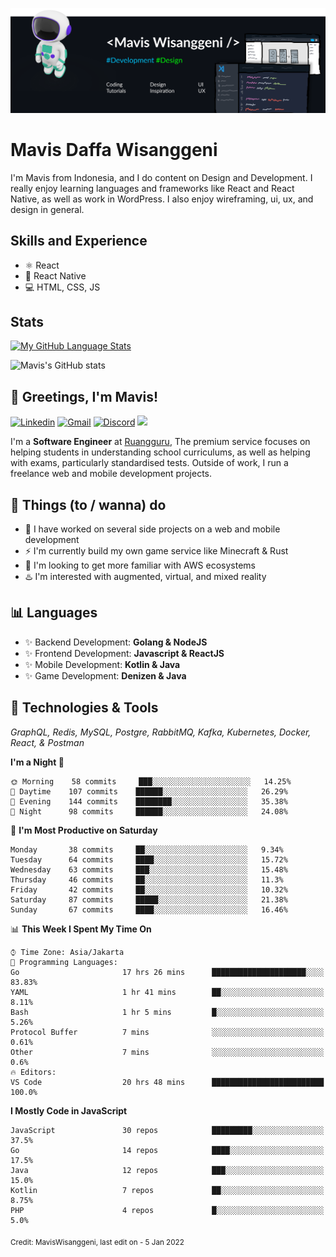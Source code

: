 ![Design and Development](https://github.com/maviswisanggeni/maviswisanggeni/blob/main/MavisWisanggeni.png)

# Mavis Daffa Wisanggeni
I'm Mavis from Indonesia, and I do content on Design and Development. I really enjoy learning languages and frameworks like React and React Native, as well as work in WordPress. I also enjoy wireframing, ui, ux, and design in general. 

## Skills and Experience
* ⚛ React
* 📱 React Native
* 💻 HTML, CSS, JS

## Stats
[![My GitHub Language Stats](https://github-readme-stats.vercel.app/api/top-langs/?username=maviswisanggeni&langs_count=5&theme=tokyonight)]()

![Mavis's GitHub stats](https://github-readme-stats.vercel.app/api?username=maviswisanggeni&show_icons=true&theme=tokyonight)

<!-- ## Examples of Work
<img src="https://github.com/adriantwarog/adriantwarog/blob/master/covid19.gif" width="512" > -->

<!-- Greetings -->
## 👋 Greetings, I'm Mavis!

<!-- Social Media -->
[![Linkedin](https://img.shields.io/badge/-maviswisanggeni-blue?style=flat&logo=Linkedin&logoColor=white)](https://www.linkedin.com/in/maviswisanggeni/)
[![Gmail](https://img.shields.io/badge/-maviswisanggeni22@gmail.com-c14438?style=flat&logo=Gmail&logoColor=white)](mailto:maviswisanggeni22@gmail.com)
[![Discord](https://img.shields.io/badge/-Chroma-5663F7?style=flat&logo=Discord&logoColor=white)](https://discord.gg/BUxraQ8)
![](https://komarev.com/ghpvc/?username=aldiwildan77&label=Visitor&color=2bbc8a)

<!-- Introduction -->
I'm a **Software Engineer** at [Ruangguru](https://ruangguru.com), The premium service focuses on helping students in understanding school curriculums, as well as helping with exams, particularly standardised tests. Outside of work, I run a freelance web and mobile development projects.

## 📃 Things (to / wanna) do
- 🐝 I have worked on several side projects on a web and mobile development
- ⚡ I'm currently build my own game service like Minecraft & Rust
- 🌱 I'm looking to get more familiar with AWS ecosystems
- ♨️ I'm interested with augmented, virtual, and mixed reality

## 📊 Languages
- ✨ Backend Development: **Golang & NodeJS**
- ✨ Frontend Development: **Javascript & ReactJS**
- ✨ Mobile Development: **Kotlin & Java**
- ✨ Game Development: **Denizen & Java**

## 🔧 Technologies & Tools
*GraphQL, Redis, MySQL, Postgre, RabbitMQ, Kafka, Kubernetes, Docker, React, & Postman*

<!--START_SECTION:waka-->
**I'm a Night 🦉** 

```text
🌞 Morning    58 commits     ███░░░░░░░░░░░░░░░░░░░░░░   14.25% 
🌆 Daytime    107 commits    ██████░░░░░░░░░░░░░░░░░░░   26.29% 
🌃 Evening    144 commits    ████████░░░░░░░░░░░░░░░░░   35.38% 
🌙 Night      98 commits     ██████░░░░░░░░░░░░░░░░░░░   24.08%
```
📅 **I'm Most Productive on Saturday** 

```text
Monday       38 commits     ██░░░░░░░░░░░░░░░░░░░░░░░   9.34% 
Tuesday      64 commits     ████░░░░░░░░░░░░░░░░░░░░░   15.72% 
Wednesday    63 commits     ███░░░░░░░░░░░░░░░░░░░░░░   15.48% 
Thursday     46 commits     ██░░░░░░░░░░░░░░░░░░░░░░░   11.3% 
Friday       42 commits     ██░░░░░░░░░░░░░░░░░░░░░░░   10.32% 
Saturday     87 commits     █████░░░░░░░░░░░░░░░░░░░░   21.38% 
Sunday       67 commits     ████░░░░░░░░░░░░░░░░░░░░░   16.46%
```


📊 **This Week I Spent My Time On** 

```text
⌚︎ Time Zone: Asia/Jakarta
💬 Programming Languages: 
Go                       17 hrs 26 mins      █████████████████████░░░░   83.83% 
YAML                     1 hr 41 mins        ██░░░░░░░░░░░░░░░░░░░░░░░   8.11% 
Bash                     1 hr 5 mins         █░░░░░░░░░░░░░░░░░░░░░░░░   5.26% 
Protocol Buffer          7 mins              ░░░░░░░░░░░░░░░░░░░░░░░░░   0.61% 
Other                    7 mins              ░░░░░░░░░░░░░░░░░░░░░░░░░   0.6%
🔥 Editors: 
VS Code                  20 hrs 48 mins      █████████████████████████   100.0%
```

**I Mostly Code in JavaScript** 

```text
JavaScript               30 repos            █████████░░░░░░░░░░░░░░░░   37.5% 
Go                       14 repos            ████░░░░░░░░░░░░░░░░░░░░░   17.5% 
Java                     12 repos            ███░░░░░░░░░░░░░░░░░░░░░░   15.0% 
Kotlin                   7 repos             ██░░░░░░░░░░░░░░░░░░░░░░░   8.75% 
PHP                      4 repos             █░░░░░░░░░░░░░░░░░░░░░░░░   5.0%
```



<!--END_SECTION:waka-->

<sub>Credit: MavisWisanggeni, last edit on - 5 Jan 2022</sub>
